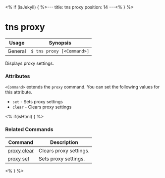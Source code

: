 <% if (isJekyll) { %>---
title: tns proxy
position: 14
---<% } %>
# tns proxy


Usage | Synopsis
------|-------
General | `$ tns proxy [<Command>]`

Displays proxy settings.

### Attributes
`<Command>` extends the `proxy` command. You can set the following values for this attribute.
* `set` - Sets proxy settings
* `clear` - Clears proxy settings

<% if(isHtml) { %>
### Related Commands

Command | Description
----------|----------
[proxy clear](proxy-clear.html) | Clears proxy settings.
[proxy set](proxy-set.html) | Sets proxy settings.
<% } %>
